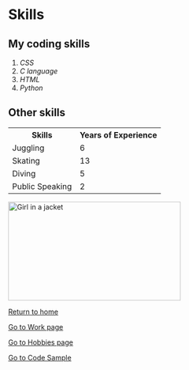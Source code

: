 
<!DOCTYPE html>
<html>
<head>
  
<h1 id="skills">Skills</h1>
  </head>
  <body>
<h2 id="my-coding-skills">My coding skills</h2>
<ol>
<li><em>CSS</em></li>
<li><em>C language</em></li>
<li><em>HTML</em></li>
<li><em>Python</em></li>
</ol>
<h2 id="other-skills">Other skills</h2>

<table>
  <tr>
    <th>Skills</th>
    <th>Years of Experience</th>
  </tr>
  <tr>
    <td>Juggling</td>
    <td>6</td>
  </tr>
  <tr>
    <td>Skating</td>
    <td>13</td>
  </tr>
  <tr>
    <td>Diving</td>
    <td>5</td>
  </tr>
  <tr>
    <td>Public Speaking</td>
    <td>2</td>
  </tr>
</table>
    <img src="https://i0.wp.com/cravingtocreate.com/wp-content/uploads/2020/12/ice-fix-1.jpg?fit=4012%2C2679&ssl=1" alt="Girl in a jacket" width="350" height="200"><p><a href="./README.md">Return to home</a></p>
  <p><a href="./Work.md">Go to Work page</a></p>
  <p><a href="./Hobby.md">Go to Hobbies page</a></p>
  <p><a href="./Code_sample.md">Go to Code Sample</a></p>
  
  </body>
  </html>
  
 
